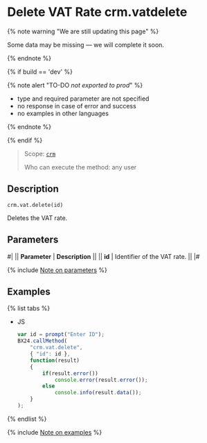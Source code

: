 # Delete VAT Rate crm.vatdelete

{% note warning "We are still updating this page" %}

Some data may be missing — we will complete it soon.

{% endnote %}

{% if build == 'dev' %}

{% note alert "TO-DO _not exported to prod_" %}

- type and required parameter are not specified
- no response in case of error and success
- no examples in other languages
  
{% endnote %}

{% endif %}

> Scope: [`crm`](../../../scopes/permissions.md)
>
> Who can execute the method: any user

## Description

```http
crm.vat.delete(id)
```

Deletes the VAT rate.

## Parameters

#|
|| **Parameter** | **Description** ||
|| **id** | Identifier of the VAT rate. ||
|#

{% include [Note on parameters](../../../../_includes/required.md) %}

## Examples

{% list tabs %}

- JS
  
    ```javascript
    var id = prompt("Enter ID");
    BX24.callMethod(
        "crm.vat.delete",
        { "id": id },
        function(result)
        {
            if(result.error())
                console.error(result.error());
            else
                console.info(result.data());
        }
    );
    ```

{% endlist %}


{% include [Note on examples](../../../../_includes/examples.md) %}